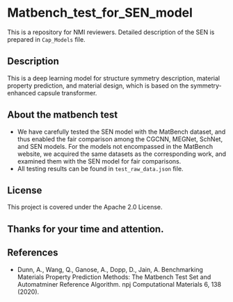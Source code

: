 # Matbench_test_for_SEN_model
This is a repository for NMI reviewers.
Detailed description of the SEN is prepared in `Cap_Models` file.

## Description
This is a deep learning model for structure symmetry description, material property prediction, and material design, which is based on the symmetry-enhanced capsule transformer.


## About the matbench test
- We have carefully tested the SEN model with the MatBench dataset, and thus enabled the fair comparison among the CGCNN, MEGNet, SchNet, and SEN models. For the models not encompassed in the MatBench website, we acquired the same datasets as the corresponding work, and examined them with the SEN model for fair comparisons.
- All testing results can be found in `test_raw_data.json` file.



## License
This project is covered under the Apache 2.0 License.

## Thanks for your time and attention.

## References
- Dunn, A., Wang, Q., Ganose, A., Dopp, D., Jain, A. Benchmarking Materials Property Prediction Methods: The Matbench Test Set and Automatminer Reference Algorithm. npj Computational Materials 6, 138 (2020).

